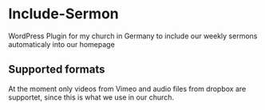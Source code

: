 # Include-Sermon
WordPress Plugin for my church in Germany to include our weekly sermons automaticaly into our homepage

## Supported formats
At the moment only videos from Vimeo and audio files from dropbox are supportet, since this is what we use in our church.
